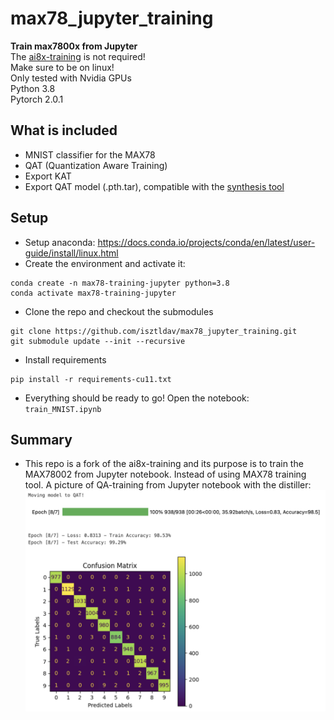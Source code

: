 # max78_jupyter_training
**Train max7800x from Jupyter**  
The [ai8x-training](https://github.com/MaximIntegratedAI/ai8x-training/tree/pytorch-2.0) is not required!  
Make sure to be on linux!  
Only tested with Nvidia GPUs  
Python 3.8  
Pytorch 2.0.1

## What is included
- MNIST classifier for the MAX78
- QAT (Quantization Aware Training)
- Export KAT
- Export QAT model (.pth.tar), compatible with the [synthesis tool](https://github.com/MaximIntegratedAI/ai8x-synthesis/tree/pytorch-2.0)

## Setup
- Setup anaconda: https://docs.conda.io/projects/conda/en/latest/user-guide/install/linux.html  
- Create the environment and activate it:
```
conda create -n max78-training-jupyter python=3.8
conda activate max78-training-jupyter
```

- Clone the repo and checkout the submodules
```
git clone https://github.com/isztldav/max78_jupyter_training.git
git submodule update --init --recursive
```

- Install requirements
```
pip install -r requirements-cu11.txt
```

- Everything should be ready to go! Open the notebook: `train_MNIST.ipynb`

## Summary
- This repo is a fork of the ai8x-training and its purpose is to train the MAX78002 from Jupyter notebook. Instead of using MAX78 training tool.
A picture of QA-training from Jupyter notebook with the distiller:
![QAT max78 notebook](/assets/qat_training.png)
